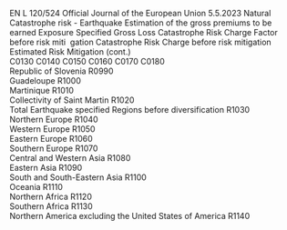 EN  L 120/524 Official Journal of the European Union 5.5.2023
 Natural Catastrophe risk - Earthquake  Estimation of the 
gross premiums to 
be earned  Exposure  Specified Gross 
Loss  Catastrophe Risk 
Charge Factor 
before risk miti ­
gation  Catastrophe 
Risk Charge 
before risk 
mitigation  Estimated Risk 
Mitigation  (cont.)  
C0130  C0140  C0150  C0160  C0170  C0180  
Republic of Slovenia  R0990  
Guadeloupe  R1000  
Martinique  R1010  
Collectivity of Saint Martin  R1020  
Total Earthquake specified Regions 
before diversification  R1030  
Northern Europe  R1040  
Western Europe  R1050  
Eastern Europe  R1060  
Southern Europe  R1070  
Central and Western Asia  R1080  
Eastern Asia  R1090  
South and South-Eastern Asia  R1100  
Oceania  R1110  
Northern Africa  R1120  
Southern Africa  R1130  
Northern America excluding the United 
States of America  R1140